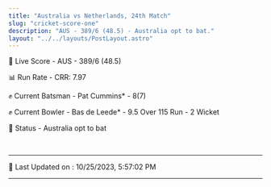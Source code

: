 ```yaml
---
title: "Australia vs Netherlands, 24th Match"
slug: "cricket-score-one"
description: "AUS - 389/6 (48.5) - Australia opt to bat."
layout: "../../layouts/PostLayout.astro"
---
```


🔴 Live Score - AUS - 389/6 (48.5)  

📊 Run Rate - CRR: 7.97  

✊ Current Batsman - Pat Cummins* - 8(7)  

✊ Current Bowler - Bas de Leede* - 9.5 Over 115 Run - 2 Wicket  

📑 Status - Australia opt to bat

<br />

***

📝 Last Updated on : 10/25/2023, 5:57:02 PM

***

